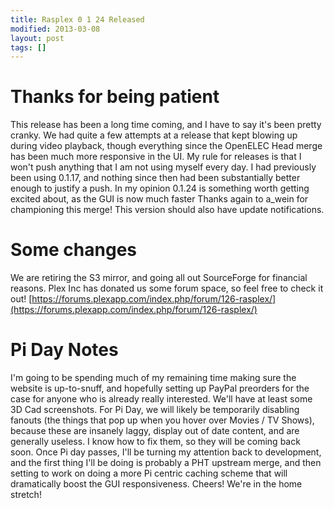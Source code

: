 ```yaml
---
title: Rasplex 0 1 24 Released
modified: 2013-03-08
layout: post
tags: []
---
```



Thanks for being patient
========================

This release has been a long time coming, and I have to say it's been pretty cranky. We had quite a few attempts at a release that kept blowing up during video playback, though everything since the OpenELEC Head merge has been much more responsive in the UI. My rule for releases is that I won't push anything that I am not using myself every day. I had previously been using 0.1.17, and nothing since then had been substantially better enough to justify a push. In my opinion 0.1.24 is something worth getting excited about, as the GUI is now much faster Thanks again to a\_wein for championing this merge! This version should also have update notifications.

Some changes
============

We are retiring the S3 mirror, and going all out SourceForge for financial reasons. Plex Inc has donated us some forum space, so feel free to check it out! [https://forums.plexapp.com/index.php/forum/126-rasplex/](https://forums.plexapp.com/index.php/forum/126-rasplex/)

Pi Day Notes
============

I'm going to be spending much of my remaining time making sure the website is up-to-snuff, and hopefully setting up PayPal preorders for the case for anyone who is already really interested. We'll have at least some 3D Cad screenshots. For Pi Day, we will likely be temporarily disabling fanouts (the things that pop up when you hover over Movies / TV Shows), because these are insanely laggy, display out of date content, and are generally useless. I know how to fix them, so they will be coming back soon. Once Pi day passes, I'll be turning my attention back to development, and the first thing I'll be doing is probably a PHT upstream merge, and then setting to work on doing a more Pi centric caching scheme that will dramatically boost the GUI responsiveness. Cheers! We're in the home stretch!
